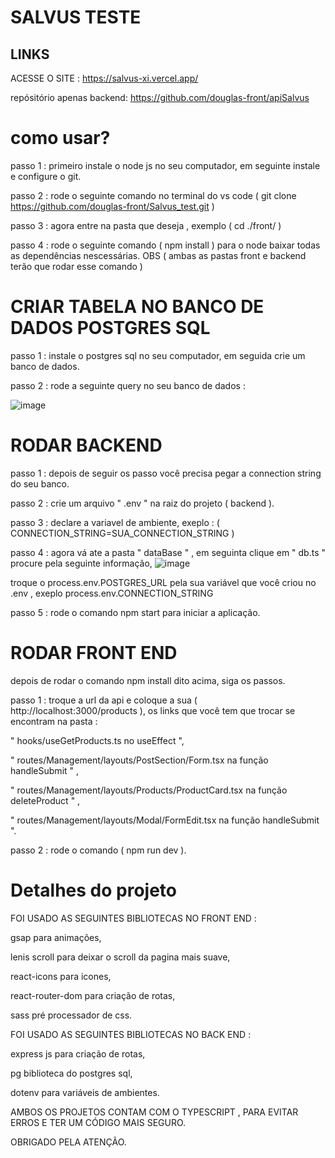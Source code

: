 # SALVUS TESTE
## LINKS

ACESSE O SITE : https://salvus-xi.vercel.app/

repósitório apenas backend: https://github.com/douglas-front/apiSalvus



# como usar?

passo 1 : primeiro instale o node js no seu computador, em seguinte instale e configure o git.

passo 2 : rode o seguinte comando no terminal do vs code ( git clone https://github.com/douglas-front/Salvus_test.git )

passo 3 : agora entre na pasta que deseja , exemplo ( cd ./front/ )

passo 4 : rode o seguinte comando ( npm install ) para o node baixar todas as dependências nescessárias. OBS ( ambas as pastas front e backend terão que rodar esse comando )

# CRIAR TABELA NO BANCO DE DADOS POSTGRES SQL

passo 1 : instale o postgres sql no seu computador, em seguida crie um banco de dados.

passo 2 : rode a seguinte query no seu banco de dados :

![image](https://github.com/user-attachments/assets/6dfac5a7-d233-42b7-9f74-be88f3945cb6)

# RODAR BACKEND

passo 1 : depois de seguir os passo você precisa pegar a connection string do seu banco.

passo 2 : crie um arquivo " .env " na raiz do projeto ( backend ).

passo 3 : declare a variavel de ambiente, exeplo : ( CONNECTION_STRING=SUA_CONNECTION_STRING )

passo 4 : agora vá ate a pasta " dataBase " , em seguinta clique em " db.ts " procure pela seguinte informação,
![image](https://github.com/user-attachments/assets/ec1cf9d9-7c75-48f6-bf6b-fb64f0dedb04)

troque o process.env.POSTGRES_URL pela sua variável que você criou no .env , exeplo process.env.CONNECTION_STRING

passo 5 : rode o comando npm start para iniciar a aplicação.

# RODAR FRONT END

depois de rodar o comando npm install dito acima, siga os passos.

passo 1 : troque a url da api e coloque a sua ( http://localhost:3000/products ), os links que você tem que trocar se encontram na pasta :

" hooks/useGetProducts.ts no useEffect ",

" routes/Management/layouts/PostSection/Form.tsx na função handleSubmit " ,

" routes/Management/layouts/Products/ProductCard.tsx na função deleteProduct " ,

" routes/Management/layouts/Modal/FormEdit.tsx na função handleSubmit ".

passo 2 : rode o comando ( npm run dev ).


# Detalhes do projeto

FOI USADO AS SEGUINTES BIBLIOTECAS NO FRONT END :

gsap para animações,

lenis scroll para deixar o scroll da pagina mais suave,

react-icons para icones,

react-router-dom para criação de rotas,

sass pré processador de css.

FOI USADO AS SEGUINTES BIBLIOTECAS NO BACK END :

express js para criação de rotas,

pg biblioteca do postgres sql,

dotenv para variáveis de ambientes.

AMBOS OS PROJETOS CONTAM COM O TYPESCRIPT , PARA EVITAR ERROS E TER UM CÓDIGO MAIS SEGURO.

OBRIGADO PELA ATENÇÃO.



